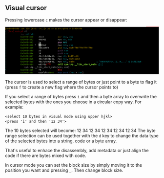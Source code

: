## Visual cursor

Pressing lowercase `c` makes the cursor appear or disappear:

![Cursor at 0x00404896](cursor.png)


The cursor is used to select a range of bytes or just point to a byte to flag it (press `f` to create a new flag where the cursor points to)

If you select a range of bytes press `i` and then a byte array to overwrite the selected bytes with the ones you choose in a circular copy way. For example:

    <select 10 bytes in visual mode using upper hjkl>
    <press 'i' and then '12 34'>
    
The 10 bytes selected will become: 12 34 12 34 12 34 12 34 12 34
The byte range selection can be used together with the `d` key to change the data type of the selected bytes into a string, code or a byte array.

That's useful to enhace the disassembly, add metadata or just align the code if there are bytes mixed with code.

In cursor mode you can set the block size by simply moving it to the position you want and pressing `_`. Then change block size.
